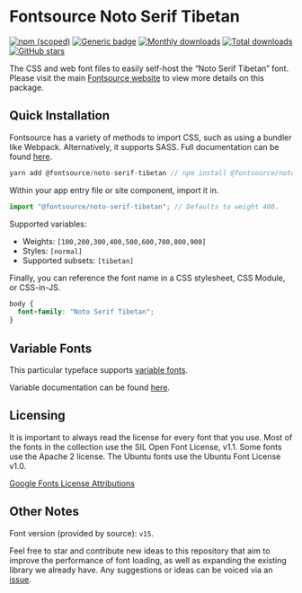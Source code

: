 # Fontsource Noto Serif Tibetan

[![npm (scoped)](https://img.shields.io/npm/v/@fontsource/noto-serif-tibetan?color=brightgreen)](https://www.npmjs.com/package/@fontsource/noto-serif-tibetan) [![Generic badge](https://img.shields.io/badge/fontsource-passing-brightgreen)](https://github.com/fontsource/fontsource) [![Monthly downloads](https://badgen.net/npm/dm/@fontsource/noto-serif-tibetan)](https://github.com/fontsource/fontsource) [![Total downloads](https://badgen.net/npm/dt/@fontsource/noto-serif-tibetan)](https://github.com/fontsource/fontsource) [![GitHub stars](https://img.shields.io/github/stars/fontsource/fontsource.svg?style=social&label=Star)](https://github.com/fontsource/fontsource/stargazers)

The CSS and web font files to easily self-host the “Noto Serif Tibetan” font. Please visit the main [Fontsource website](https://fontsource.org/fonts/noto-serif-tibetan) to view more details on this package.

## Quick Installation

Fontsource has a variety of methods to import CSS, such as using a bundler like Webpack. Alternatively, it supports SASS. Full documentation can be found [here](https://fontsource.org/docs/introduction).

```javascript
yarn add @fontsource/noto-serif-tibetan // npm install @fontsource/noto-serif-tibetan
```

Within your app entry file or site component, import it in.

```javascript
import "@fontsource/noto-serif-tibetan"; // Defaults to weight 400.
```

Supported variables:

- Weights: `[100,200,300,400,500,600,700,800,900]`
- Styles: `[normal]`
- Supported subsets: `[tibetan]`

Finally, you can reference the font name in a CSS stylesheet, CSS Module, or CSS-in-JS.

```css
body {
  font-family: "Noto Serif Tibetan";
}
```

## Variable Fonts

This particular typeface supports [variable fonts](https://developer.mozilla.org/en-US/docs/Web/CSS/CSS_Fonts/Variable_Fonts_Guide).

Variable documentation can be found [here](https://fontsource.org/docs/variable-fonts).

## Licensing

It is important to always read the license for every font that you use.
Most of the fonts in the collection use the SIL Open Font License, v1.1. Some fonts use the Apache 2 license. The Ubuntu fonts use the Ubuntu Font License v1.0.

[Google Fonts License Attributions](https://fonts.google.com/attribution)

## Other Notes

Font version (provided by source): `v15`.

Feel free to star and contribute new ideas to this repository that aim to improve the performance of font loading, as well as expanding the existing library we already have. Any suggestions or ideas can be voiced via an [issue](https://github.com/fontsource/fontsource/issues).
